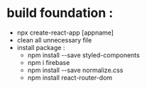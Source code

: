 # build foundation :
- npx create-react-app [appname]
- clean all unnecessary file
- install package : 
    - npm install --save styled-components
    - npm i firebase
    - npm install --save normalize.css
    - npm install react-router-dom
